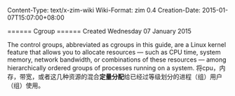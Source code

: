 Content-Type: text/x-zim-wiki
Wiki-Format: zim 0.4
Creation-Date: 2015-01-07T15:07:00+08:00

====== Cgroup ======
Created Wednesday 07 January 2015

The control groups, abbreviated as cgroups in this guide, are a Linux kernel feature that allows you to allocate resources — such as CPU time, system memory, network bandwidth, or combinations of these resources — among hierarchically ordered groups of processes running on a system.
将cpu，内存，带宽，或者这几种资源的混合**定量分配**给已经过等级划分的进程（组）用户（组）使用。
